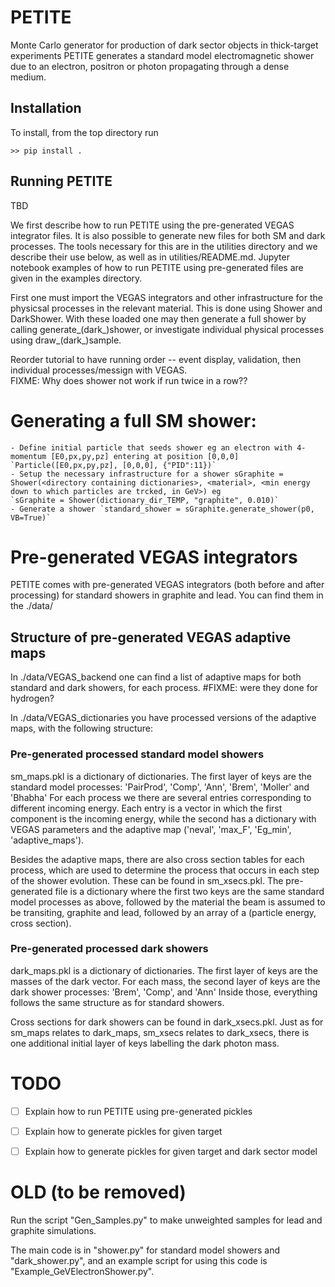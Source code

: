 # PETITE
Monte Carlo generator for production of dark sector objects in thick-target experiments
PETITE generates a standard model electromagnetic shower due to an electron, positron or photon propagating through a dense medium.

## Installation
To install, from the top directory run

    >> pip install .

## Running PETITE
TBD

We first describe how to run PETITE using the pre-generated VEGAS integrator files.  It is also possible to generate new files for both SM and dark processes.  The tools necessary for this are in the utilities directory and we describe their use below, as well as in utilities/README.md.  Jupyter notebook examples of how to run PETITE using pre-generated files are given in the examples directory.

First one must import the VEGAS integrators and other infrastructure for the physicsal processes in the relevant material.  This is done using Shower and DarkShower.  With these loaded one may then generate a full shower by calling generate_(dark_)shower, or investigate individual physical processes using draw_(dark_)sample.

Reorder tutorial to have running order -- event display, validation, then individual processes/messign with VEGAS.  
FIXME: Why does shower not work if run twice in a row??



# Generating a full SM shower:
    - Define initial particle that seeds shower eg an electron with 4-momentum [E0,px,py,pz] entering at position [0,0,0] `Particle([E0,px,py,pz], [0,0,0], {"PID":11})`
    - Setup the necessary infrastructure for a shower sGraphite = Shower(<directory containing dictionaries>, <material>, <min energy down to which particles are trcked, in GeV>) eg 
    `sGraphite = Shower(dictionary_dir_TEMP, "graphite", 0.010)`
    - Generate a shower `standard_shower = sGraphite.generate_shower(p0, VB=True)`

    






# Pre-generated VEGAS integrators
PETITE comes with pre-generated VEGAS integrators (both before and after processing) for standard showers in graphite and lead.
You can find them in the ./data/

## Structure of pre-generated VEGAS adaptive maps
In ./data/VEGAS_backend one can find a list of adaptive maps for both standard and dark showers, for each process.
#FIXME: were they done for hydrogen?

In ./data/VEGAS_dictionaries you have processed versions of the adaptive maps, with the following structure:

### Pre-generated processed standard model showers
sm_maps.pkl is a dictionary of dictionaries.
The first layer of keys are the standard model processes:
    'PairProd', 'Comp', 'Ann', 'Brem', 'Moller' and 'Bhabha'
For each process we there are several entries corresponding to different incoming energy.
Each entry is a vector in which the first component is the incoming energy, while the second has a dictionary with VEGAS parameters and the adaptive map ('neval', 'max_F', 'Eg_min', 'adaptive_maps').

Besides the adaptive maps, there are also cross section tables for each process, which are used to determine the process that occurs in each step of the shower evolution. These can be found in sm_xsecs.pkl.  The pre-generated file is a dictionary where the first two keys are the same standard model processes as above, followed by the material the beam is assumed to be transiting,  graphite and lead, followed by an array of a (particle energy, cross section).

### Pre-generated processed dark showers
dark_maps.pkl is a dictionary of dictionaries.
The first layer of keys are the masses of the dark vector.
For each mass, the second layer of keys are the dark shower processes:
    'Brem', 'Comp', and 'Ann'
Inside those, everything follows the same structure as for standard showers.

Cross sections for dark showers can be found in dark_xsecs.pkl.  Just as for sm_maps relates to dark_maps, sm_xsecs relates to dark_xsecs, there is one additional initial layer of keys labelling the dark photon mass.

# TODO
- [ ] Explain how to run PETITE using pre-generated pickles
- [ ] Explain how to generate pickles for given target
- [ ] Explain how to generate pickles for given target and dark sector model





# OLD (to be removed)
Run the script "Gen_Samples.py" to make unweighted samples for lead and graphite simulations.

The main code is in "shower.py" for standard model showers and "dark_shower.py", and an example script for using this code is "Example_GeVElectronShower.py".

